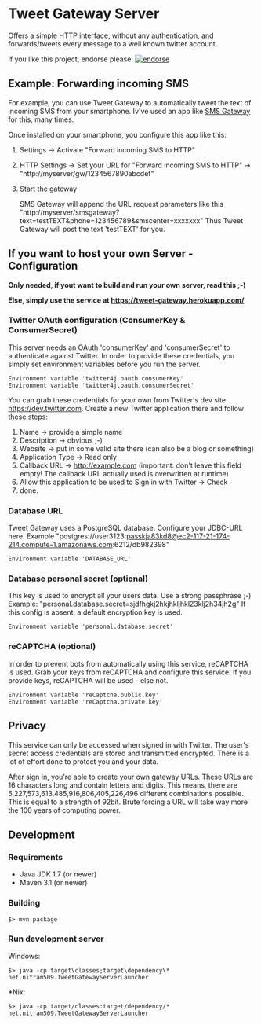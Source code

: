 # Tweet Gateway Server

Offers a simple HTTP interface, without any authentication,
and forwards/tweets every message to a well known twitter account.

If you like this project, endorse please: [![endorse](https://api.coderwall.com/nitram509/endorsecount.png)](https://coderwall.com/nitram509)

## Example: Forwarding incoming SMS

For example, you can use Tweet Gateway to automatically tweet the text of incoming SMS from your smartphone.
Iv've used an app like  [SMS Gateway](https://play.google.com/store/apps/details?id=eu.apksoft.android.smsgateway) for this, many times.

Once installed on your smartphone, you configure this app like this:

1. Settings -> Activate "Forward incoming SMS to HTTP"
2. HTTP Settings -> Set your URL for "Forward incoming SMS to HTTP" -> "http://myserver/gw/1234567890abcdef"
3. Start the gateway

   SMS Gateway will append the URL request parameters like this "http://myserver/smsgateway?text=testTEXT&phone=123456789&smscenter=xxxxxxx"
   Thus Tweet Gateway will post the text 'testTEXT' for you.

## If you want to host your own Server - Configuration

**Only needed, if yout want to build and run your own server, read this ;-)**

**Else, simply use the service at https://tweet-gateway.herokuapp.com/**

### Twitter OAuth configuration (ConsumerKey & ConsumerSecret)

This server needs an OAuth 'consumerKey' and 'consumerSecret' to authenticate against Twitter.
In order to provide these credentials, you simply set environment variables before you run the server.

````
Environment variable 'twitter4j.oauth.consumerKey'
Environment variable 'twitter4j.oauth.consumerSecret'
````

You can grab these credentials for your own from Twitter's dev site https://dev.twitter.com.
Create a new Twitter application there and follow these steps:

1. Name -> provide a simple name
2. Description -> obvious ;-)
3. Website -> put in some valid site there (can also be a blog or something)
4. Application Type -> Read only
5. Callback URL -> http://example.com  (important: don't leave this field empty! The callback URL actually used is overwritten at runtime)
6. Allow this application to be used to Sign in with Twitter -> Check
7. done.

### Database URL

Tweet Gateway uses a PostgreSQL database. Configure your JDBC-URL here.
Example "postgres://user3123:passkja83kd8@ec2-117-21-174-214.compute-1.amazonaws.com:6212/db982398"

````
Environment variable 'DATABASE_URL'
````

### Database personal secret (optional)

This key is used to encrypt all your users data. Use a strong passphrase ;-)
Example: "personal.database.secret=sjdfhgkj2hkjhkljhkl23klj2h34jh2g"
If this config is absent, a default encryption key is used.

````
Environment variable 'personal.database.secret'
````

### reCAPTCHA (optional)

In order to prevent bots from automatically using this service, reCAPTCHA is used.
Grab your keys from reCAPTCHA and configure this service.
If you provide keys, reCAPTCHA will be used - else not.

````
Environment variable 'reCaptcha.public.key'
Environment variable 'reCaptcha.private.key'
````

## Privacy

This service can only be accessed when signed in with Twitter.
The user's secret access credentials are stored and transmitted encrypted.
There is a lot of effort done to protect you and your data.

After sign in, you're able to create your own gateway URLs.
These URLs are 16 characters long and contain letters and digits.
This means, there are 5,227,573,613,485,916,806,405,226,496 different combinations possible.
This is equal to a strength of 92bit.
Brute forcing a URL will take way more the 100 years of computing power.

## Development

### Requirements

* Java JDK 1.7 (or newer)
* Maven 3.1 (or newer)

### Building

````$> mvn package````

### Run development server

Windows:

````$> java -cp target\classes;target\dependency\* net.nitram509.TweetGatewayServerLauncher````

*Nix:

````$> java -cp target/classes:target/dependency/* net.nitram509.TweetGatewayServerLauncher````




